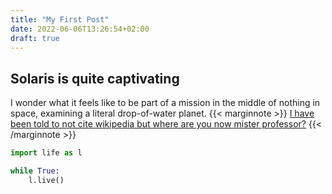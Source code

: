 ```yaml
---
title: "My First Post"
date: 2022-06-06T13:26:54+02:00
draft: true
---
```


## Solaris is quite captivating

I wonder what it feels like to be part of a mission in the middle of nothing in space, examining a literal drop-of-water planet.
{{< marginnote >}}
[I have been told to not cite wikipedia but where are you now mister professor?](https://en.wikipedia.org/wiki/Solaris_(novel))
{{< /marginnote >}}

```python
import life as l

while True:
    l.live()
```
